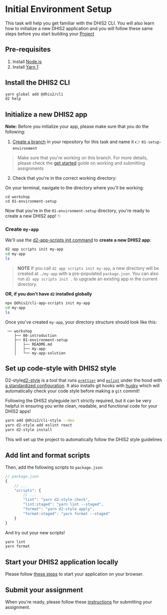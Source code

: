 # Initial Environment Setup

This task will help you get familiar with the DHIS2 CLI. You will also learn how to initialize a new DHIS2 application and you will follow these same steps before you start building your [Project](../../projects/project/README.md)

## Pre-requisites

1. Install [Node.js](https://nodejs.org/en/download/)
2. Install [Yarn 1](https://classic.yarnpkg.com/en/docs/install)

## Install the DHIS2 CLI

```sh
yarn global add @dhis2/cli
d2 help
```

## Initialize a new DHIS2 app

**Note:** Before you initialize your app, please make sure that you do the following:

1. [Create a branch](https://docs.github.com/en/github/collaborating-with-issues-and-pull-requests/creating-and-deleting-branches-within-your-repository#creating-a-branch) in your repository for this task and name it 👉 `01-setup-environment`
> Make sure that you're working on this branch. For more details, please check the [get started](../../resources/GET_STARTED.md#how-to-submit-assignments) guide on working and submitting assignments

2. Check that you're in the correct working directory:

On your terminal, navigate to the directory where you'll be working:

```
cd workshop
cd 01-environment-setup
```

Now that you're in the `01-environment-setup` directory, you're ready to create a new DHIS2 app! ✨

### Create `my-app`

We'll use the [d2-app-scripts init command](https://platform.dhis2.nu/#/scripts/init) to **create a new DHIS2 app**:

```sh
d2 app scripts init my-app
cd my-app
ls
```

> **NOTE** If you call `d2 app scripts init my-app`, a new directory will be created at `./my-app` with a pre-populated `package.json`.  You can also run `d2 app scripts init .` to upgrade an existing app in the current directory.

**OR, if you don't have `d2` installed globally**

```sh
npx @dhis2/cli-app-scripts init my-app
cd my-app
ls
```

Once you've created `my-app`, your directory structure should look like this:

```
 ── workshop
    ├── 00-introduction
    ├── 01-environment-setup
    │   ├── README.md
    │   ├── my-app
    │   └── my-app-solution
```

## Set up code-style with DHIS2 style

D2-style[d2-style](https://cli-style.dhis2.nu/) is a tool that runs [`prettier`](https://prettier.io/) and [`eslint`](https://eslint.org) under the hood with [a standardized configuration](https://github.com/dhis2/cli-style/tree/master/config/js).  It also installs git hooks with [husky](https://github.com/typicode/husky) which will automatically check your code style before making a `git` commit!

Following the DHIS2 styleguide isn't strictly required, but it can be very helpful in ensuring you write clean, readable, and functional code for your DHIS2 apps!

```sh
yarn add @dhis2/cli-style --dev
yarn d2-style add eslint react
yarn d2-style install
```

This will set up the project to automatically follow the DHIS2 style guidelines

## Add lint and format scripts

Then, add the following scripts to `package.json`:

```js
// package.json
{
    // ...
    "scripts": {
        // ...
        "lint": "yarn d2-style check",
        "lint:staged": "yarn lint --staged",
        "format": "yarn d2-style apply",
        "format:staged": "yarn format --staged"
    }
}
```

And try out your new scripts!

```sh
yarn lint
yarn format
```
## Start your DHIS2 application locally

Please follow [these steps](../../resources/GET_STARTED.md#start-your-dhis2-application-locally) to start your application on your browser.

## Submit your assignment

When you're ready, please follow these [instructions](../../resources/GET_STARTED.md#how-to-submit-assignments) for submitting your assignment.

